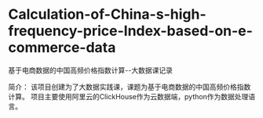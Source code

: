 # Calculation-of-China-s-high-frequency-price-Index-based-on-e-commerce-data
基于电商数据的中国高频价格指数计算--大数据课记录

简介：
该项目创建为了大数据实践课，课题为基于电商数据的中国高频价格指数计算。
项目主要使用阿里云的ClickHouse作为云数据端，python作为数据处理语言。